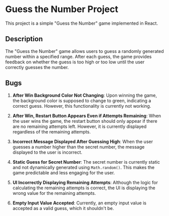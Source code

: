 # Guess the Number Project

This project is a simple "Guess the Number" game implemented in React.

## Description

The "Guess the Number" game allows users to guess a randomly generated number within a specified range. After each guess, the game provides feedback on whether the guess is too high or too low until the user correctly guesses the number.

## Bugs

1. **After Win Background Color Not Changing**: Upon winning the game, the background color is supposed to change to green, indicating a correct guess. However, this functionality is currently not working.

2. **After Win, Restart Button Appears Even if Attempts Remaining**: When the user wins the game, the restart button should only appear if there are no remaining attempts left. However, it is currently displayed regardless of the remaining attempts.

3. **Incorrect Message Displayed After Guessing High**: When the user guesses a number higher than the secret number, the message displayed to the user is incorrect.

4. **Static Guess for Secret Number**: The secret number is currently static and not dynamically generated using `Math.random()`. This makes the game predictable and less engaging for the user.

5. **UI Incorrectly Displaying Remaining Attempts**: Although the logic for calculating the remaining attempts is correct, the UI is displaying the wrong value for the remaining attempts.

6. **Empty Input Value Accepted**: Currently, an empty input value is accepted as a valid guess, which it shouldn't be.

